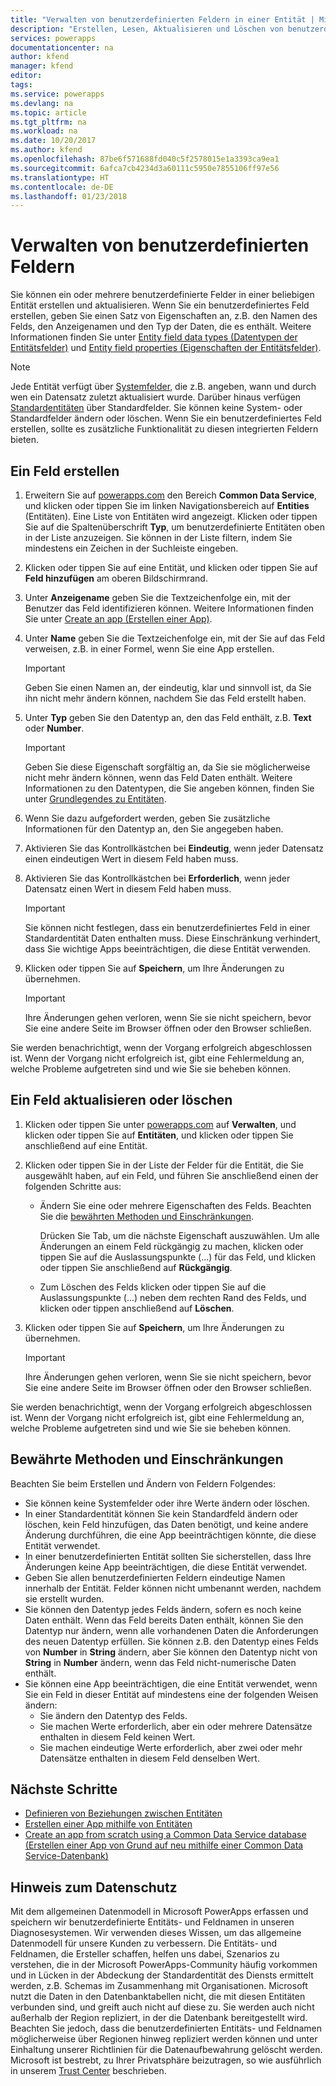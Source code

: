 ```yaml
---
title: "Verwalten von benutzerdefinierten Feldern in einer Entität | Microsoft-Dokumentation"
description: "Erstellen, Lesen, Aktualisieren und Löschen von benutzerdefinierten Feldern in einer Entität."
services: powerapps
documentationcenter: na
author: kfend
manager: kfend
editor: 
tags: 
ms.service: powerapps
ms.devlang: na
ms.topic: article
ms.tgt_pltfrm: na
ms.workload: na
ms.date: 10/20/2017
ms.author: kfend
ms.openlocfilehash: 87be6f571688fd040c5f2578015e1a3393ca9ea1
ms.sourcegitcommit: 6afca7cb4234d3a60111c5950e7855106ff97e56
ms.translationtype: HT
ms.contentlocale: de-DE
ms.lasthandoff: 01/23/2018
---
```

# <a name="manage-custom-fields"></a>Verwalten von benutzerdefinierten Feldern
Sie können ein oder mehrere benutzerdefinierte Felder in einer beliebigen Entität erstellen und aktualisieren. Wenn Sie ein benutzerdefiniertes Feld erstellen, geben Sie einen Satz von Eigenschaften an, z.B. den Namen des Felds, den Anzeigenamen und den Typ der Daten, die es enthält. Weitere Informationen finden Sie unter [Entity field data types (Datentypen der Entitätsfelder)](https://docs.microsoft.com/en-us/common-data-service/entity-reference/field-data-types) und [Entity field properties (Eigenschaften der Entitätsfelder)](https://docs.microsoft.com/en-us/common-data-service/entity-reference/field-properties).

> [!NOTE]
> Jede Entität verfügt über [Systemfelder](data-platform-create-entity.md#system-fields-and-the-record-title-field), die z.B. angeben, wann und durch wen ein Datensatz zuletzt aktualisiert wurde. Darüber hinaus verfügen [Standardentitäten](data-platform-intro.md#standard-entities) über Standardfelder. Sie können keine System- oder Standardfelder ändern oder löschen. Wenn Sie ein benutzerdefiniertes Feld erstellen, sollte es zusätzliche Funktionalität zu diesen integrierten Feldern bieten.

## <a name="create-a-field"></a>Ein Feld erstellen

1. Erweitern Sie auf [powerapps.com](https://web.powerapps.com) den Bereich **Common Data Service**, und klicken oder tippen Sie im linken Navigationsbereich auf **Entities** (Entitäten). Eine Liste von Entitäten wird angezeigt. Klicken oder tippen Sie auf die Spaltenüberschrift **Typ**, um benutzerdefinierte Entitäten oben in der Liste anzuzeigen. Sie können in der Liste filtern, indem Sie mindestens ein Zeichen in der Suchleiste eingeben.

2. Klicken oder tippen Sie auf eine Entität, und klicken oder tippen Sie auf **Feld hinzufügen** am oberen Bildschirmrand.

3. Unter **Anzeigename** geben Sie die Textzeichenfolge ein, mit der Benutzer das Feld identifizieren können. Weitere Informationen finden Sie unter [Create an app (Erstellen einer App)](data-platform-create-app.md).

4. Unter **Name** geben Sie die Textzeichenfolge ein, mit der Sie auf das Feld verweisen, z.B. in einer Formel, wenn Sie eine App erstellen.
   
    > [!IMPORTANT]
    > Geben Sie einen Namen an, der eindeutig, klar und sinnvoll ist, da Sie ihn nicht mehr ändern können, nachdem Sie das Feld erstellt haben.

5. Unter **Typ** geben Sie den Datentyp an, den das Feld enthält, z.B. **Text** oder **Number**.
   
    > [!IMPORTANT]
    > Geben Sie diese Eigenschaft sorgfältig an, da Sie sie möglicherweise nicht mehr ändern können, wenn das Feld Daten enthält. Weitere Informationen zu den Datentypen, die Sie angeben können, finden Sie unter [Grundlegendes zu Entitäten](data-platform-intro.md#custom-fields).

6. Wenn Sie dazu aufgefordert werden, geben Sie zusätzliche Informationen für den Datentyp an, den Sie angegeben haben.

7. Aktivieren Sie das Kontrollkästchen bei **Eindeutig**, wenn jeder Datensatz einen eindeutigen Wert in diesem Feld haben muss.

8. Aktivieren Sie das Kontrollkästchen bei **Erforderlich**, wenn jeder Datensatz einen Wert in diesem Feld haben muss.
   
    > [!IMPORTANT]
    > Sie können nicht festlegen, dass ein benutzerdefiniertes Feld in einer Standardentität Daten enthalten muss. Diese Einschränkung verhindert, dass Sie wichtige Apps beeinträchtigen, die diese Entität verwenden.

9. Klicken oder tippen Sie auf **Speichern**, um Ihre Änderungen zu übernehmen.
   
    > [!IMPORTANT]
    > Ihre Änderungen gehen verloren, wenn Sie sie nicht speichern, bevor Sie eine andere Seite im Browser öffnen oder den Browser schließen.

Sie werden benachrichtigt, wenn der Vorgang erfolgreich abgeschlossen ist. Wenn der Vorgang nicht erfolgreich ist, gibt eine Fehlermeldung an, welche Probleme aufgetreten sind und wie Sie sie beheben können.

## <a name="update-or-delete-a-field"></a>Ein Feld aktualisieren oder löschen
1. Klicken oder tippen Sie unter [powerapps.com](https://web.powerapps.com) auf **Verwalten**, und klicken oder tippen Sie auf **Entitäten**, und klicken oder tippen Sie anschließend auf eine Entität.
2. Klicken oder tippen Sie in der Liste der Felder für die Entität, die Sie ausgewählt haben, auf ein Feld, und führen Sie anschließend einen der folgenden Schritte aus:
   
   * Ändern Sie eine oder mehrere Eigenschaften des Felds. Beachten Sie die [bewährten Methoden und Einschränkungen](data-platform-manage-fields.md#best-practices-and-restrictions).
     
       Drücken Sie Tab, um die nächste Eigenschaft auszuwählen. Um alle Änderungen an einem Feld rückgängig zu machen, klicken oder tippen Sie auf die Auslassungspunkte (...) für das Feld, und klicken oder tippen Sie anschließend auf **Rückgängig**.
   * Zum Löschen des Felds klicken oder tippen Sie auf die Auslassungspunkte (...) neben dem rechten Rand des Felds, und klicken oder tippen anschließend auf **Löschen**.
3. Klicken oder tippen Sie auf **Speichern**, um Ihre Änderungen zu übernehmen.
   
    > [!IMPORTANT]
    > Ihre Änderungen gehen verloren, wenn Sie sie nicht speichern, bevor Sie eine andere Seite im Browser öffnen oder den Browser schließen.

Sie werden benachrichtigt, wenn der Vorgang erfolgreich abgeschlossen ist. Wenn der Vorgang nicht erfolgreich ist, gibt eine Fehlermeldung an, welche Probleme aufgetreten sind und wie Sie sie beheben können.

## <a name="best-practices-and-restrictions"></a>Bewährte Methoden und Einschränkungen
Beachten Sie beim Erstellen und Ändern von Feldern Folgendes:

* Sie können keine Systemfelder oder ihre Werte ändern oder löschen.
* In einer Standardentität können Sie kein Standardfeld ändern oder löschen, kein Feld hinzufügen, das Daten benötigt, und keine andere Änderung durchführen, die eine App beeinträchtigen könnte, die diese Entität verwendet.
* In einer benutzerdefinierten Entität sollten Sie sicherstellen, dass Ihre Änderungen keine App beeinträchtigen, die diese Entität verwendet.
* Geben Sie allen benutzerdefinierten Feldern eindeutige Namen innerhalb der Entität. Felder können nicht umbenannt werden, nachdem sie erstellt wurden.
* Sie können den Datentyp jedes Felds ändern, sofern es noch keine Daten enthält. Wenn das Feld bereits Daten enthält, können Sie den Datentyp nur ändern, wenn alle vorhandenen Daten die Anforderungen des neuen Datentyp erfüllen. Sie können z.B. den Datentyp eines Felds von **Number** in **String** ändern, aber Sie können den Datentyp nicht von **String** in **Number** ändern, wenn das Feld nicht-numerische Daten enthält.
* Sie können eine App beeinträchtigen, die eine Entität verwendet, wenn Sie ein Feld in dieser Entität auf mindestens eine der folgenden Weisen ändern:
  * Sie ändern den Datentyp des Felds.
  * Sie machen Werte erforderlich, aber ein oder mehrere Datensätze enthalten in diesem Feld keinen Wert.
  * Sie machen eindeutige Werte erforderlich, aber zwei oder mehr Datensätze enthalten in diesem Feld denselben Wert.

## <a name="next-steps"></a>Nächste Schritte
* [Definieren von Beziehungen zwischen Entitäten](data-platform-entity-lookup.md)
* [Erstellen einer App mithilfe von Entitäten](data-platform-create-app.md)
* [Create an app from scratch using a Common Data Service database (Erstellen einer App von Grund auf neu mithilfe einer Common Data Service-Datenbank)](data-platform-create-app-scratch.md)

## <a name="privacy-notice"></a>Hinweis zum Datenschutz
Mit dem allgemeinen Datenmodell in Microsoft PowerApps erfassen und speichern wir benutzerdefinierte Entitäts- und Feldnamen in unseren Diagnosesystemen.  Wir verwenden dieses Wissen, um das allgemeine Datenmodell für unsere Kunden zu verbessern. Die Entitäts- und Feldnamen, die Ersteller schaffen, helfen uns dabei, Szenarios zu verstehen, die in der Microsoft PowerApps-Community häufig vorkommen und in Lücken in der Abdeckung der Standardentität des Diensts ermittelt werden, z.B. Schemas im Zusammenhang mit Organisationen. Microsoft nutzt die Daten in den Datenbanktabellen nicht, die mit diesen Entitäten verbunden sind, und greift auch nicht auf diese zu. Sie werden auch nicht außerhalb der Region repliziert, in der die Datenbank bereitgestellt wird. Beachten Sie jedoch, dass die benutzerdefinierten Entitäts- und Feldnamen möglicherweise über Regionen hinweg repliziert werden können und unter Einhaltung unserer Richtlinien für die Datenaufbewahrung gelöscht werden. Microsoft ist bestrebt, zu Ihrer Privatsphäre beizutragen, so wie ausführlich in unserem [Trust Center](https://www.microsoft.com/trustcenter/Privacy/default.aspx) beschrieben.

